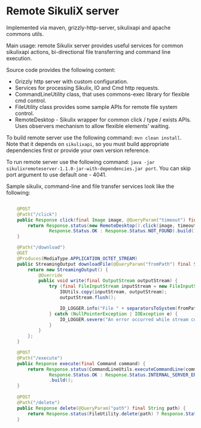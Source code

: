 Remote SikuliX server
======

Implemented via maven, grizzly-http-server, sikulixapi and apache commons utils.

Main usage: remote Sikulix server provides useful services for common sikulixapi actions, bi-directional file transferring and command line execution.

Source code provides the following content:

 - Grizzly http server with custom configuration.
 - Services for processing Sikulix, IO and Cmd http requests.
 - CommandLineUtility class, that uses commons-exec library for flexible cmd control.
 - FileUtility class provides some sample APIs for remote file system control.
 - RemoteDesktop - Sikulix wrapper for common click / type / exists APIs. Uses observers mechanism to allow flexible elements' waiting.

To build remote server use the following command: `mvn clean install`.
Note that it depends on `sikulixapi`, so you must build appropriate dependencies first or provide your own version reference.

To run remote server use the following command: `java -jar sikulixremoteserver-1.1.0-jar-with-dependencies.jar port`. You can skip port argument to use default one - 4041.
 
Sample sikulix, command-line and file transfer services look like the following:

```java

    @POST
    @Path("/click")
    public Response click(final Image image, @QueryParam("timeout") final int timeout) {
        return Response.status(new RemoteDesktop().click(image, timeout) ?
                Response.Status.OK : Response.Status.NOT_FOUND).build();
    }

    @Path("/download")
    @GET
    @Produces(MediaType.APPLICATION_OCTET_STREAM)
    public StreamingOutput downloadFile(@QueryParam("fromPath") final String fromPath) {
        return new StreamingOutput() {
            @Override
            public void write(final OutputStream outputStream) {
                try (final FileInputStream inputStream = new FileInputStream(new File(separatorsToSystem(fromPath)))) {
                    IOUtils.copy(inputStream, outputStream);
                    outputStream.flush();

                    IO_LOGGER.info("File " + separatorsToSystem(fromPath) + " has been sent.");
                } catch (NullPointerException | IOException e) {
                    IO_LOGGER.severe("An error occurred while stream copying: " + e.getMessage());
                }
            }
        };
    }

    @POST
    @Path("/execute")
    public Response execute(final Command command) {
        return Response.status(CommandLineUtils.executeCommandLine(command) != -1 ?
                Response.Status.OK : Response.Status.INTERNAL_SERVER_ERROR)
                .build();
    }
    
    @POST
    @Path("/delete")
    public Response delete(@QueryParam("path") final String path) {
        return Response.status(FileUtility.delete(path) ? Response.Status.OK : Response.Status.NOT_FOUND).build();
    }    
```